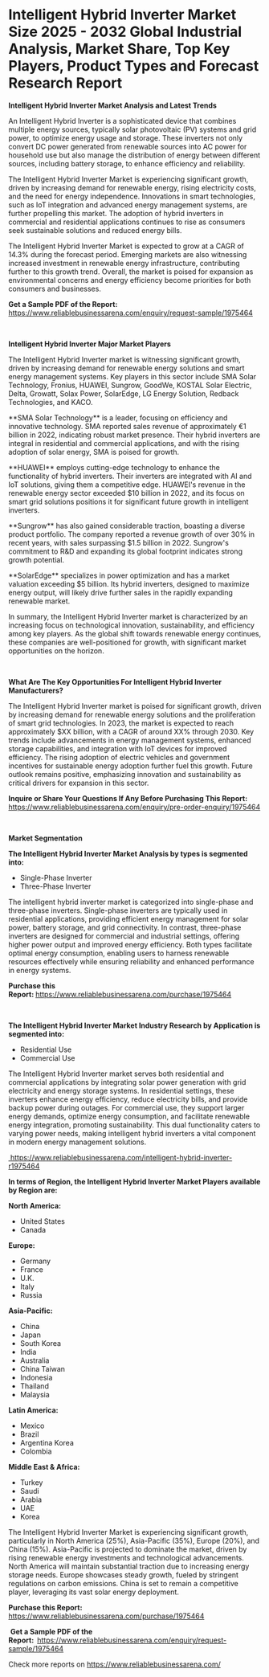 <p><h1>Intelligent Hybrid Inverter Market Size 2025 - 2032 Global Industrial Analysis, Market Share, Top Key Players, Product Types and Forecast Research Report</h1></p><p><strong>Intelligent Hybrid Inverter Market Analysis and Latest Trends</strong></p>
<p><p>An Intelligent Hybrid Inverter is a sophisticated device that combines multiple energy sources, typically solar photovoltaic (PV) systems and grid power, to optimize energy usage and storage. These inverters not only convert DC power generated from renewable sources into AC power for household use but also manage the distribution of energy between different sources, including battery storage, to enhance efficiency and reliability.</p><p>The Intelligent Hybrid Inverter Market is experiencing significant growth, driven by increasing demand for renewable energy, rising electricity costs, and the need for energy independence. Innovations in smart technologies, such as IoT integration and advanced energy management systems, are further propelling this market. The adoption of hybrid inverters in commercial and residential applications continues to rise as consumers seek sustainable solutions and reduced energy bills.</p><p>The Intelligent Hybrid Inverter Market is expected to grow at a CAGR of 14.3% during the forecast period. Emerging markets are also witnessing increased investment in renewable energy infrastructure, contributing further to this growth trend. Overall, the market is poised for expansion as environmental concerns and energy efficiency become priorities for both consumers and businesses.</p></p>
<p><strong>Get a Sample PDF of the Report:&nbsp;</strong> <a href="https://www.reliablebusinessarena.com/enquiry/request-sample/1975464?utm_campaign=2488&utm_medium=2&utm_source=Github&utm_content=ia&utm_term=07042025&utm_id=intelligent-hybrid-inverter">https://www.reliablebusinessarena.com/enquiry/request-sample/1975464</a></p>
<p>&nbsp;</p>
<p><strong>Intelligent Hybrid Inverter Major Market Players</strong></p>
<p><p>The Intelligent Hybrid Inverter market is witnessing significant growth, driven by increasing demand for renewable energy solutions and smart energy management systems. Key players in this sector include SMA Solar Technology, Fronius, HUAWEI, Sungrow, GoodWe, KOSTAL Solar Electric, Delta, Growatt, Solax Power, SolarEdge, LG Energy Solution, Redback Technologies, and KACO.</p><p>**SMA Solar Technology** is a leader, focusing on efficiency and innovative technology. SMA reported sales revenue of approximately €1 billion in 2022, indicating robust market presence. Their hybrid inverters are integral in residential and commercial applications, and with the rising adoption of solar energy, SMA is poised for growth.</p><p>**HUAWEI** employs cutting-edge technology to enhance the functionality of hybrid inverters. Their inverters are integrated with AI and IoT solutions, giving them a competitive edge. HUAWEI's revenue in the renewable energy sector exceeded $10 billion in 2022, and its focus on smart grid solutions positions it for significant future growth in intelligent inverters.</p><p>**Sungrow** has also gained considerable traction, boasting a diverse product portfolio. The company reported a revenue growth of over 30% in recent years, with sales surpassing $1.5 billion in 2022. Sungrow's commitment to R&D and expanding its global footprint indicates strong growth potential.</p><p>**SolarEdge** specializes in power optimization and has a market valuation exceeding $5 billion. Its hybrid inverters, designed to maximize energy output, will likely drive further sales in the rapidly expanding renewable market.</p><p>In summary, the Intelligent Hybrid Inverter market is characterized by an increasing focus on technological innovation, sustainability, and efficiency among key players. As the global shift towards renewable energy continues, these companies are well-positioned for growth, with significant market opportunities on the horizon.</p></p>
<p>&nbsp;</p>
<p><strong>What Are The Key Opportunities For Intelligent Hybrid Inverter Manufacturers?</strong></p>
<p><p>The Intelligent Hybrid Inverter market is poised for significant growth, driven by increasing demand for renewable energy solutions and the proliferation of smart grid technologies. In 2023, the market is expected to reach approximately $XX billion, with a CAGR of around XX% through 2030. Key trends include advancements in energy management systems, enhanced storage capabilities, and integration with IoT devices for improved efficiency. The rising adoption of electric vehicles and government incentives for sustainable energy adoption further fuel this growth. Future outlook remains positive, emphasizing innovation and sustainability as critical drivers for expansion in this sector.</p></p>
<p><strong>Inquire or Share Your Questions If Any Before Purchasing This Report:</strong> <a href="https://www.reliablebusinessarena.com/enquiry/pre-order-enquiry/1975464?utm_campaign=2488&utm_medium=2&utm_source=Github&utm_content=ia&utm_term=07042025&utm_id=intelligent-hybrid-inverter">https://www.reliablebusinessarena.com/enquiry/pre-order-enquiry/1975464</a></p>
<p>&nbsp;</p>
<p><strong>Market Segmentation</strong></p>
<p><strong>The Intelligent Hybrid Inverter Market Analysis by types is segmented into:</strong></p>
<p><ul><li>Single-Phase Inverter</li><li>Three-Phase Inverter</li></ul></p>
<p><p>The intelligent hybrid inverter market is categorized into single-phase and three-phase inverters. Single-phase inverters are typically used in residential applications, providing efficient energy management for solar power, battery storage, and grid connectivity. In contrast, three-phase inverters are designed for commercial and industrial settings, offering higher power output and improved energy efficiency. Both types facilitate optimal energy consumption, enabling users to harness renewable resources effectively while ensuring reliability and enhanced performance in energy systems.</p></p>
<p><strong>Purchase this Report:&nbsp;</strong><a href="https://www.reliablebusinessarena.com/purchase/1975464?utm_campaign=2488&utm_medium=2&utm_source=Github&utm_content=ia&utm_term=07042025&utm_id=intelligent-hybrid-inverter">https://www.reliablebusinessarena.com/purchase/1975464</a></p>
<p>&nbsp;</p>
<p><strong>The Intelligent Hybrid Inverter Market Industry Research by Application is segmented into:</strong></p>
<p><ul><li>Residential Use</li><li>Commercial Use</li></ul></p>
<p><p>The Intelligent Hybrid Inverter market serves both residential and commercial applications by integrating solar power generation with grid electricity and energy storage systems. In residential settings, these inverters enhance energy efficiency, reduce electricity bills, and provide backup power during outages. For commercial use, they support larger energy demands, optimize energy consumption, and facilitate renewable energy integration, promoting sustainability. This dual functionality caters to varying power needs, making intelligent hybrid inverters a vital component in modern energy management solutions.</p></p>
<p><a href="https://www.reliablebusinessarena.com/intelligent-hybrid-inverter-r1975464?utm_campaign=2488&utm_medium=2&utm_source=Github&utm_content=ia&utm_term=07042025&utm_id=intelligent-hybrid-inverter">&nbsp;https://www.reliablebusinessarena.com/intelligent-hybrid-inverter-r1975464</a></p>
<p><strong>In terms of Region, the Intelligent Hybrid Inverter Market Players available by Region are:</strong></p>
<p>
    <p> <strong> North America: </strong>
        <ul>
            <li>United States</li>
            <li>Canada</li>
        </ul>
        </p> 
    <p> <strong> Europe: </strong>
        <ul>
            <li>Germany</li>
            <li>France</li>
            <li>U.K.</li>
            <li>Italy</li>
            <li>Russia</li>
        </ul>
        </p> 
    <p> <strong> Asia-Pacific: </strong>
        <ul>
            <li>China</li>
            <li>Japan</li>
            <li>South Korea</li>
            <li>India</li>
            <li>Australia</li>
            <li>China Taiwan</li>
            <li>Indonesia</li>
            <li>Thailand</li>
            <li>Malaysia</li>
        </ul>
        </p> 
    <p> <strong> Latin America: </strong>
        <ul>
            <li>Mexico</li>
            <li>Brazil</li>
            <li>Argentina Korea</li>
            <li>Colombia</li>
        </ul>
        </p> 
    <p> <strong> Middle East & Africa: </strong>
        <ul>
            <li>Turkey</li>
            <li>Saudi</li>
            <li>Arabia</li>
            <li>UAE</li>
            <li>Korea</li>
        </ul>
    </p>
    </p>
<p><p>The Intelligent Hybrid Inverter Market is experiencing significant growth, particularly in North America (25%), Asia-Pacific (35%), Europe (20%), and China (15%). Asia-Pacific is projected to dominate the market, driven by rising renewable energy investments and technological advancements. North America will maintain substantial traction due to increasing energy storage needs. Europe showcases steady growth, fueled by stringent regulations on carbon emissions. China is set to remain a competitive player, leveraging its vast solar energy deployment.</p></p>
<p><strong>Purchase this Report: </strong><a href="https://www.reliablebusinessarena.com/purchase/1975464?utm_campaign=2488&utm_medium=2&utm_source=Github&utm_content=ia&utm_term=07042025&utm_id=intelligent-hybrid-inverter">https://www.reliablebusinessarena.com/purchase/1975464</a></p>
<p>&nbsp;<strong>Get a Sample PDF of the Report:&nbsp;&nbsp;</strong><a href="https://www.reliablebusinessarena.com/enquiry/request-sample/1975464?utm_campaign=2488&utm_medium=2&utm_source=Github&utm_content=ia&utm_term=07042025&utm_id=intelligent-hybrid-inverter">https://www.reliablebusinessarena.com/enquiry/request-sample/1975464</a></p>
<p><strong></strong></p>
<p>Check more reports on <a href="https://www.reliablebusinessarena.com/?utm_campaign=2488&utm_medium=2&utm_source=Github&utm_content=ia&utm_term=07042025&utm_id=intelligent-hybrid-inverter">https://www.reliablebusinessarena.com/</a></p>